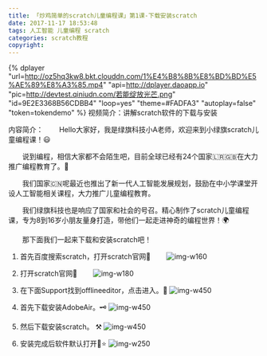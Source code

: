 ```yaml
---
title: 「炒鸡简单的scratch儿童编程课」第1课-下载安装scratch
date: 2017-11-17 18:53:48
tags: 人工智能 儿童编程 scratch
categories: scratch教程
copyright:
---
```


{% dplayer "url=http://oz5hq3kw8.bkt.clouddn.com/1%E4%B8%8B%E8%BD%BD%E5%AE%89%E8%A3%85.mp4" "api=http://dplayer.daoapp.io" "pic=http://devtest.qiniudn.com/若能绽放光芒.png" "id=9E2E3368B56CDBB4" "loop=yes" "theme=#FADFA3" "autoplay=false" "token=tokendemo" %}
视频简介：讲解scratch软件的下载与安装

内容简介：
&#8195;&#8195;Hello大家好，我是绿旗科技小A老师，欢迎来到小绿旗scratch儿童编程课！😃

&#8195;&#8195;说到编程，相信大家都不会陌生吧，目前全球已经有24个国家🇱🇷🇬🇧在大力推广编程教育了。🐸

&#8195;&#8195;我们国家🇨🇳呢最近也推出了新一代人工智能发展规划，鼓励在中小学课堂开设人工智能相关课程，大力推广儿童编程教育。

&#8195;&#8195;我们绿旗科技也是响应了国家和社会的号召。精心制作了scratch儿童编程课，专为8到16岁小朋友量身打造，带他们一起走进神奇的编程世界！🌍

&#8195;&#8195;那下面我们一起来下载和安装scratch吧！
<!--more-->

1. 首先百度搜索scratch，打开scratch官网🔎
&#8195;&#8195;![img-w160](http://ozvj1hi5z.bkt.clouddn.com/baidusosuo.png)

2. 打开scratch官网🐯
&#8195;&#8195;![img-w180](http://ozvj1hi5z.bkt.clouddn.com/scratch%E5%AE%98%E7%BD%91.png)

3. 在下面Support找到offlineeditor，点击进入。🛫
![img-w450](http://ozvj1hi5z.bkt.clouddn.com/offlineeditor.png)

4. 首先下载安装AdobeAir。🗝
![img-w450](http://ozvj1hi5z.bkt.clouddn.com/xiazaiAdobeair.png)

5. 然后下载安装scratch。 ⚒
![img-w450](http://ozvj1hi5z.bkt.clouddn.com/%E4%B8%8B%E8%BD%BD%E7%A6%BB%E7%BA%BF%E7%BC%96%E8%BE%91%E5%99%A8.png)
6. 安装完成后软件默认打开🌟⭐️
![img-w250](http://ozvj1hi5z.bkt.clouddn.com/%E6%88%AA%E5%9B%BEscratch%E8%BD%AF%E4%BB%B6%E6%89%93%E5%BC%80.png)

